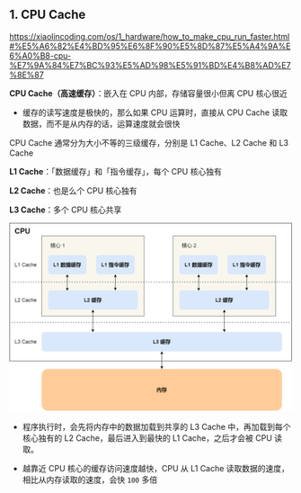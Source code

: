 ## 1. CPU Cache

https://xiaolincoding.com/os/1_hardware/how_to_make_cpu_run_faster.html#%E5%A6%82%E4%BD%95%E6%8F%90%E5%8D%87%E5%A4%9A%E6%A0%B8-cpu-%E7%9A%84%E7%BC%93%E5%AD%98%E5%91%BD%E4%B8%AD%E7%8E%87

**CPU Cache（高速缓存）**：嵌入在 CPU 内部，存储容量很小但离 CPU 核心很近

- 缓存的读写速度是极快的，那么如果 CPU 运算时，直接从 CPU Cache 读取数据，而不是从内存的话，运算速度就会很快

CPU Cache 通常分为大小不等的三级缓存，分别是 L1 Cache、L2 Cache 和 L3 Cache

**L1 Cache**：「数据缓存」和「指令缓存」，每个 CPU 核心独有

**L2 Cache**：也是么个 CPU 核心独有

**L3 Cache**：多个 CPU 核心共享

![img](../../static/CPU-Cache.png)

- 程序执行时，会先将内存中的数据加载到共享的 L3 Cache 中，再加载到每个核心独有的 L2 Cache，最后进入到最快的 L1 Cache，之后才会被 CPU 读取。

- 越靠近 CPU 核心的缓存访问速度越快，CPU 从 L1 Cache 读取数据的速度，相比从内存读取的速度，会快 `100` 多倍









